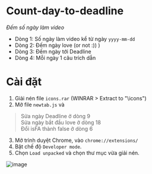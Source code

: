 # Count-day-to-deadline
*Đếm số ngày làm video*
* Dòng 1: Số ngày làm video kể từ ngày <code>yyyy-mm-dd</code>
* Dòng 2: Đếm ngày love (or not :)) )
* Dòng 3: Đếm ngày tới Deadline
* Dòng 4: Mỗi ngày 1 câu trích dẫn

# Cài đặt
1. Giải nén file <code>icons.rar</code> (WINRAR > Extract to "\icons")
2. Mở file <code>newtab.js</code> và
>
> Sửa ngày Deadline ở dòng 9
><br>
> Sửa ngày bắt đầu love ở dòng 18
><br>
> Đổi isFA thành false ở dòng 6

3. Mở trình duyệt Chrome, vào <code>chrome://extensions/</code>
4. Bật chế độ <code>Developer mode</code>.
5. Chọn <code>Load unpacked</code> và chọn thư mục vừa giải nén.
  
![image](https://github.com/user-attachments/assets/68b413ff-3113-4962-8d49-9d7c9fb683fc)
